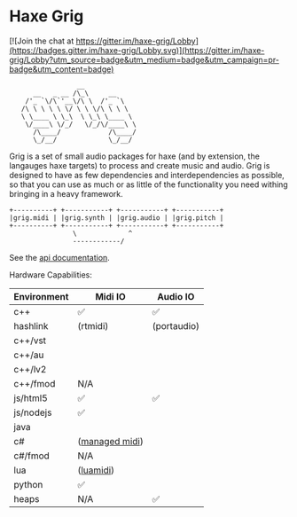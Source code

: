 # Haxe Grig

[![Join the chat at https://gitter.im/haxe-grig/Lobby](https://badges.gitter.im/haxe-grig/Lobby.svg)](https://gitter.im/haxe-grig/Lobby?utm_source=badge&utm_medium=badge&utm_campaign=pr-badge&utm_content=badge)

                     __             
          __   _ __ /\_\     __     
        /'_ `\/\`'__\/\ \  /'_ `\   
       /\ \ \ \ \ \/ \ \ \/\ \ \ \  
       \ \____ \ \_\  \ \_\ \____ \ 
        \/____\ \/_/   \/_/\/____\ \
          /\____/            /\____/
          \_/__/             \_/__/ 

Grig is a set of small audio packages for haxe (and by extension, the langauges haxe targets) to process and create music and audio.
Grig is designed to have as few dependencies and interdependencies as possible, so that you can use as much or as little of the functionality
you need withing bringing in a heavy framework.
 
    +----------+ +-----------+ +-----------+ +-----------+
    |grig.midi | |grig.synth | |grig.audio | |grig.pitch |
    +----------+ +-----------+ +-----------+ +-----------+
                    \             ^
                    ------------/

See the [api documentation](/grig/api).

Hardware Capabilities:

| Environment        | Midi IO             | Audio IO           |
| ------------------ | ------------------- | ------------------ |
| c++                | ✅                  | ✅                 |
| hashlink           | (rtmidi)            | (portaudio)        |
| c++/vst            |                     |                    |
| c++/au             |                     |                    |
| c++/lv2            |                     |                    |
| c++/fmod           | N/A                 |                    |
| js/html5           | ✅                  | ✅                 |
| js/nodejs          | ✅                  |                    |
| java               |                     |                    |
| c#                 | ([managed midi](https://github.com/atsushieno/managed-midi))        |                    |
| c#/fmod            | N/A                 |                    |
| lua                | ([luamidi](https://github.com/luaforge/luamidi))                    |                    |
| python             | ✅                  |                    |
| heaps              | N/A                 | ✅                 |
